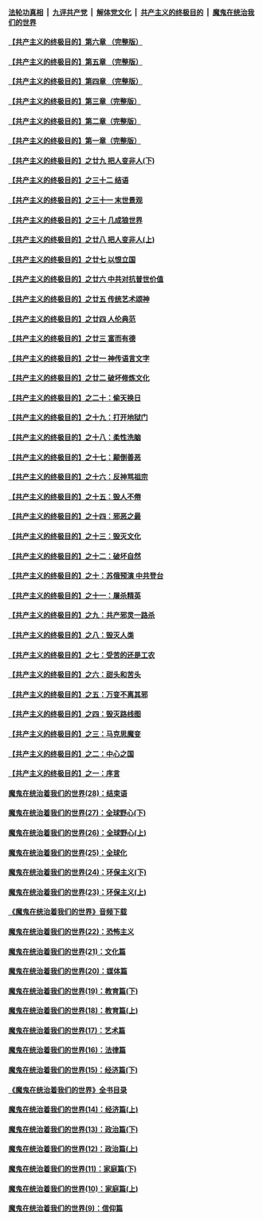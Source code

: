 ####  [法轮功真相](../../../../basic/blob/master/README.md?t=04191830) &nbsp;|&nbsp; [九评共产党](../../../../9ping.md/blob/master/README.md?t=04191830) &nbsp;|&nbsp; [解体党文化](../../../../jtdwh.md/blob/master/README.md?t=04191830)  &nbsp;|&nbsp; [共产主义的终极目的](../../../../gczydzjmd.md/blob/master/README.md?t=04191830) &nbsp;|&nbsp; [魔鬼在统治我们的世界](../../../../mgztzwmdsj.md/blob/master/README.md?t=04191830) 

#### [【共产主义的终极目的】第六章 （完整版）](../pages/nsc422/n11428913.md?t=04191830) 

#### [【共产主义的终极目的】第五章 （完整版）](../pages/nsc422/n11428912.md?t=04191830) 

#### [【共产主义的终极目的】第四章 （完整版）](../pages/nsc422/n11428907.md?t=04191830) 

#### [【共产主义的终极目的】第三章（完整版）](../pages/nsc422/n11428848.md?t=04191830) 

#### [【共产主义的终极目的】第二章（完整版）](../pages/nsc422/n11428831.md?t=04191830) 

#### [【共产主义的终极目的】第一章（完整版）](../pages/nsc422/n11417651.md?t=04191830) 

#### [【共产主义的终极目的】之廿九 把人变非人(下)](../pages/nsc422/n11344140.md?t=04191830) 

#### [【共产主义的终极目的】之三十二 结语](../pages/nsc422/n11360535.md?t=04191830) 

#### [【共产主义的终极目的】之三十一 末世景观](../pages/nsc422/n11351129.md?t=04191830) 

#### [【共产主义的终极目的】之三十 几成狼世界](../pages/nsc422/n11348280.md?t=04191830) 

#### [【共产主义的终极目的】之廿八 把人变非人(上)](../pages/nsc422/n11340492.md?t=04191830) 

#### [【共产主义的终极目的】之廿七 以恨立国](../pages/nsc422/n11336944.md?t=04191830) 

#### [【共产主义的终极目的】之廿六 中共对抗普世价值](../pages/nsc422/n11324785.md?t=04191830) 

#### [【共产主义的终极目的】之廿五 传统艺术颂神](../pages/nsc422/n11296396.md?t=04191830) 

#### [【共产主义的终极目的】之廿四 人伦典范](../pages/nsc422/n11296397.md?t=04191830) 

#### [【共产主义的终极目的】之廿三 富而有德](../pages/nsc422/n11283598.md?t=04191830) 

#### [【共产主义的终极目的】之廿一 神传语言文字](../pages/nsc422/n11263265.md?t=04191830) 

#### [【共产主义的终极目的】之廿二 破坏修炼文化](../pages/nsc422/n11245728.md?t=04191830) 

#### [【共产主义的终极目的】之二十：偷天换日](../pages/nsc422/n11238846.md?t=04191830) 

#### [【共产主义的终极目的】之十九：打开地狱门](../pages/nsc422/n11206376.md?t=04191830) 

#### [【共产主义的终极目的】之十八：柔性洗脑](../pages/nsc422/n11199994.md?t=04191830) 

#### [【共产主义的终极目的】之十七：颠倒善恶](../pages/nsc422/n11179782.md?t=04191830) 

#### [【共产主义的终极目的】之十六：反神骂祖宗](../pages/nsc422/n11166798.md?t=04191830) 

#### [【共产主义的终极目的】之十五：毁人不倦](../pages/nsc422/n11166792.md?t=04191830) 

#### [【共产主义的终极目的】之十四：邪恶之最](../pages/nsc422/n11150249.md?t=04191830) 

#### [【共产主义的终极目的】之十三：毁灭文化](../pages/nsc422/n11135227.md?t=04191830) 

#### [【共产主义的终极目的】之十二：破坏自然](../pages/nsc422/n11135214.md?t=04191830) 

#### [【共产主义的终极目的】之十：苏俄预演 中共登台](../pages/nsc422/n11118424.md?t=04191830) 

#### [【共产主义的终极目的】之十一：屠杀精英](../pages/nsc422/n11118442.md?t=04191830) 

#### [【共产主义的终极目的】之九：共产邪灵一路杀](../pages/nsc422/n11114139.md?t=04191830) 

#### [【共产主义的终极目的】之八：毁灭人类](../pages/nsc422/n11108503.md?t=04191830) 

#### [【共产主义的终极目的】之七：受苦的还是工农](../pages/nsc422/n11101809.md?t=04191830) 

#### [【共产主义的终极目的】之六：甜头和苦头](../pages/nsc422/n11096971.md?t=04191830) 

#### [【共产主义的终极目的】之五：万变不离其邪](../pages/nsc422/n11091285.md?t=04191830) 

#### [【共产主义的终极目的】之四：毁灭路线图](../pages/nsc422/n11086284.md?t=04191830) 

#### [【共产主义的终极目的】之三：马克思魔变](../pages/nsc422/n11061941.md?t=04191830) 

#### [【共产主义的终极目的】之二：中心之国](../pages/nsc422/n11047728.md?t=04191830) 

#### [【共产主义的终极目的】之一：序言](../pages/nsc422/n11086077.md?t=04191830) 

#### [魔鬼在统治着我们的世界(28)：结束语](../pages/nsc422/n10936246.md?t=04191830) 

#### [魔鬼在统治着我们的世界(27)：全球野心(下)](../pages/nsc422/n10928319.md?t=04191830) 

#### [魔鬼在统治着我们的世界(26)：全球野心(上)](../pages/nsc422/n10900318.md?t=04191830) 

#### [魔鬼在统治着我们的世界(25)：全球化](../pages/nsc422/n10788205.md?t=04191830) 

#### [魔鬼在统治着我们的世界(24)：环保主义(下)](../pages/nsc422/n10695307.md?t=04191830) 

#### [魔鬼在统治着我们的世界(23)：环保主义(上)](../pages/nsc422/n10688613.md?t=04191830) 

#### [《魔鬼在统治着我们的世界》音频下载](../pages/nsc422/n10635553.md?t=04191830) 

#### [魔鬼在统治着我们的世界(22)：恐怖主义](../pages/nsc422/n10614727.md?t=04191830) 

#### [魔鬼在统治着我们的世界(21)：文化篇](../pages/nsc422/n10597706.md?t=04191830) 

#### [魔鬼在统治着我们的世界(20)：媒体篇](../pages/nsc422/n10586579.md?t=04191830) 

#### [魔鬼在统治着我们的世界(19)：教育篇(下)](../pages/nsc422/n10564808.md?t=04191830) 

#### [魔鬼在统治着我们的世界(18)：教育篇(上)](../pages/nsc422/n10526970.md?t=04191830) 

#### [魔鬼在统治着我们的世界(17)：艺术篇](../pages/nsc422/n10499093.md?t=04191830) 

#### [魔鬼在统治着我们的世界(16)：法律篇](../pages/nsc422/n10485969.md?t=04191830) 

#### [魔鬼在统治着我们的世界(15)：经济篇(下)](../pages/nsc422/n10469975.md?t=04191830) 

#### [《魔鬼在统治着我们的世界》全书目录](../pages/nsc422/n10464261.md?t=04191830) 

#### [魔鬼在统治着我们的世界(14)：经济篇(上)](../pages/nsc422/n10457370.md?t=04191830) 

#### [魔鬼在统治着我们的世界(13)：政治篇(下)](../pages/nsc422/n10448270.md?t=04191830) 

#### [魔鬼在统治着我们的世界(12)：政治篇(上)](../pages/nsc422/n10444576.md?t=04191830) 

#### [魔鬼在统治着我们的世界(11)：家庭篇(下)](../pages/nsc422/n10440961.md?t=04191830) 

#### [魔鬼在统治着我们的世界(10)：家庭篇(上)](../pages/nsc422/n10435448.md?t=04191830) 

#### [魔鬼在统治着我们的世界(9)：信仰篇](../pages/nsc422/n10432159.md?t=04191830) 


